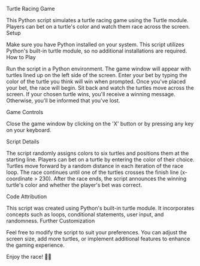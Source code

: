 Turtle Racing Game

This Python script simulates a turtle racing game using the Turtle module. Players can bet on a turtle's color and watch them race across the screen.
Setup

Make sure you have Python installed on your system. This script utilizes Python's built-in turtle module, so no additional installations are required.
How to Play

  Run the script in a Python environment.
  The game window will appear with turtles lined up on the left side of the screen.
  Enter your bet by typing the color of the turtle you think will win when prompted.
  Once you've placed your bet, the race will begin.
  Sit back and watch the turtles move across the screen.
  If your chosen turtle wins, you'll receive a winning message. Otherwise, you'll be informed that you've lost.

Game Controls

  Close the game window by clicking on the 'X' button or by pressing any key on your keyboard.

Script Details

  The script randomly assigns colors to six turtles and positions them at the starting line.
  Players can bet on a turtle by entering the color of their choice.
  Turtles move forward by a random distance in each iteration of the race loop.
  The race continues until one of the turtles crosses the finish line (x-coordinate > 230).
  After the race ends, the script announces the winning turtle's color and whether the player's bet was correct.

Code Attribution

This script was created using Python's built-in turtle module. It incorporates concepts such as loops, conditional statements, user input, and randomness.
Further Customization

Feel free to modify the script to suit your preferences. You can adjust the screen size, add more turtles, or implement additional features to enhance the gaming experience.

Enjoy the race! 🐢🏁
